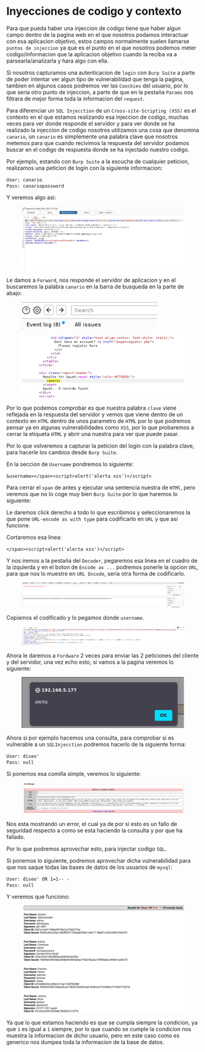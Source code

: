 # Inyecciones de codigo y contexto

Para que pueda haber una injeccion de codigo tiene que haber algun campo dentro de la pagina web en el que nosotros podamos interactuar con esa aplicacion objetivo, estos campos normalmente suelen llamarse `puntos de injeccion` ya que es el punto en el que nosotros podemos meter codigo/informacion que la aplicacion objetivo cuando la reciba va a parsearla/analizarla y hara algo con ella.

Si nosotros capturamos una autenticacion de `login` con `Burp Suite` a parte de poder intentar ver algun tipo de vulnerabilidad que tenga la pagina, tambien en algunos casos podremos ver las `Coockies` del usuario, por lo que seria otro punto de injeccion, a parte de que en la pestaña `Params` nos filtrara de mejor forma toda la informacion del `request`.

Para diferenciar un `SQL Injecction` de un `Cross-site-Scripting (XSS)` es el contexto en el que estamos realizando esa injeccion de codigo, muchas veces para ver donde responde el servidor y para ver donde se ha realizado la injeccion de codigo nosotros utilizamos una cosa que denomina `canario`, un `canario` es simplemente una palabra clave que nosotros metemos para que cuando recivimos la respuesta del servidor podamos buscar en el codigo de respuesta donde se ha injectado nuestro codigo.

Por ejemplo, estando con `Burp Suite` a la escucha de cualquier peticion, realizamos una peticion de login con la siguiente informacion:

```
User: canario
Pass: canariopassword
```

Y veremos algo asi:

<figure><img src="../../../../.gitbook/assets/image (59) (1).png" alt=""><figcaption></figcaption></figure>

Le damos a `Forward`, nos responde el servidor de aplicacion y en el buscaremos la palabra `canario` en la barra de busqueda en la parte de abajo:

<figure><img src="../../../../.gitbook/assets/image (60) (1).png" alt=""><figcaption></figcaption></figure>

<figure><img src="../../../../.gitbook/assets/image (61) (1).png" alt=""><figcaption></figcaption></figure>

Por lo que podemos comprobar es que nuestra palabra `clave` viene reflejada en la respuesta del servidor y vemos que viene dentro de un contexto en `HTML` dentro de unos parametro de `HTML` por lo que podremos pensar ya en algunas vulnerabilidades como `XSS`, por lo que probaremos a cerrar la etiqueta `HTML` y abrir una nuestra para ver que puede pasar.

Por lo que volveremos a capturar la peticion del login con la palabra clave, para hacerle los cambios desde `Burp Suite`.

En la seccion de `Username` pondremos lo siguiente:

```
&username=</span><script>alert('alerta xss')</script>
```

Para cerrar el `span` de antes y ejecutar una sentencia nuestra de `HTMl`, pero veremos que no lo coge muy bien `Burp Suite` por lo que haremos lo siguiente:

Le daremos click derecho a todo lo que escribimos y seleccionaremos la que pone `URL-encode as with type` para codificarlo en `URL` y que asi funcione.

Cortaremos esa linea:

```
</span><script>alert('alerta xss')</script>
```

Y nos iremos a la pestaña del `Decoder`, pegaremos esa linea en el cuadro de la izquierda y en el boton de `Encode as ...` podremos ponerle la opcion `URL`, para que nos lo muestre en `URL Encode`, seria otra forma de codificarlo.

<figure><img src="../../../../.gitbook/assets/image (62) (1).png" alt=""><figcaption></figcaption></figure>

Copiamos el codificado y lo pegamos donde `username`.

<figure><img src="../../../../.gitbook/assets/image (63) (1).png" alt=""><figcaption></figcaption></figure>

Ahora le daremos a `Fordware` 2 veces para enviar las 2 peticiones del cliente y del servidor, una vez echo esto, si vamos a la pagina veremos lo siguiente:

<figure><img src="../../../../.gitbook/assets/image (64) (1).png" alt=""><figcaption></figcaption></figure>

Ahora si por ejemplo hacemos una consulta, para comprobar si es vulnerable a un `SQLInjecction` podremos hacerlo de la siguiente forma:

```
User: diseo'
Pass: null
```

Si ponemos esa comilla simple, veremos lo siguiente:

<figure><img src="../../../../.gitbook/assets/image (65) (1).png" alt=""><figcaption></figcaption></figure>

Nos esta mostrando un error, el cual ya de por si esto es un fallo de seguridad respecto a como se esta haciendo la consulta y por que ha fallado.

Por lo que podremos aprovechar esto, para injectar codigo `SQL`.

Si ponemos lo siguiente, podremos aprovechar dicha vulnerabilidad para que nos saque todas las bases de datos de los usuarios de `mysql`:

```
User: diseo' OR 1=1-- -
Pass: null
```

Y veremos que funciono:

<figure><img src="../../../../.gitbook/assets/image (66) (1).png" alt=""><figcaption></figcaption></figure>

Ya que lo que estamos haciendo es que se cumpla siempre la condicion, ya que `1` es igual a `1` siempre, por lo que cuando se cumple la condicion nos muestra la informacion de dicho usuario, pero en este caso como es generico nos dumpea toda la informacion de la base de datos.
